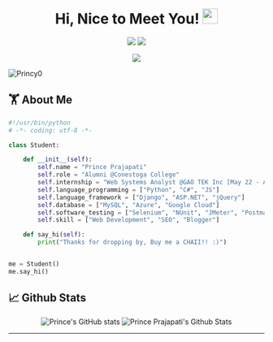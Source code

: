 <h1 align="center">
     Hi, Nice to Meet You! <img src="https://media.giphy.com/media/kEWaYdvMwTIduesqGe/giphy.gif" width="30px"/>
</h1>

<p align="center">   
  <a href="mailto:Princepn029@gmail.com" target="_blank"><img src="https://img.shields.io/badge/-Email-0D1117?style=for-the-badge&logo=gmail&logoColor=0078D4"></a>
  <a href="https://www.linkedin.com/in/princeprajapati/" target="_blank"><img src="https://img.shields.io/badge/-LinkedIn-0D1117?style=for-the-badge&logo=linkedin&logoColor=0078D4"></a>
    <!--https://dev.to/envoy_/150-badges-for-github-pnk-->
</p>

 <p align="center">
<!--  <a href="http://Princy0.github.io/" target="_blank"><img src="https://img.shields.io/badge/Portfolio-red"></a> -->
 <a href="admin.pdf" target="_blank"><img src="https://img.shields.io/badge/Resume-blue"></a>

<p align="left"> <img src="https://komarev.com/ghpvc/?username=Princy0&label=Profile%20views&color=0e75b6&style=flat" alt="Princy0" /> </p>

## 🏋 About Me

```python
#!/usr/bin/python
# -*- coding: utf-8 -*-

class Student:

    def __init__(self):
        self.name = "Prince Prajapati"
        self.role = "Alumni @Conestoga College"
        self.internship = "Web Systems Analyst @GAO TEK Inc [May 22 - Aug 22]"
        self.language_programming = ["Python", "C#", "JS"]
        self.language_framework = ["Django", "ASP.NET", "jQuery"]
        self.database = ["MySQL", "Azure", "Google Cloud"]
        self.software_testing = ["Selenium", "NUnit", "JMeter", "Postman"]
        self.skill = ["Web Development", "SEO", "Blogger"]

    def say_hi(self):
        print("Thanks for dropping by, Buy me a CHAII!! :)")


me = Student()
me.say_hi()
```

## 📈 Github Stats

<div align="center">
    <img alt="Prince's GitHub stats" src="https://github-readme-stats.vercel.app/api?username=Princy0"/>
    <img alt="Prince Prajapati's Github Stats" src="http://github-readme-streak-stats.herokuapp.com?user=Princy0&theme=github-dark&hide_border=true&date_format=M%20j%5B%2C%20Y%5D&dates=FFFFFF&sideLabels=0078D4&currStreakLabel=0078D4&stroke=0078D4&ring=0078D4" />
  </div>

  <hr/>

</div>
